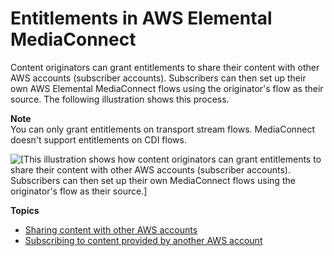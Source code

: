 # Entitlements in AWS Elemental MediaConnect<a name="entitlements"></a>

Content originators can grant entitlements to share their content with other AWS accounts \(subscriber accounts\)\. Subscribers can then set up their own AWS Elemental MediaConnect flows using the originator's flow as their source\. The following illustration shows this process\.

**Note**  
You can only grant entitlements on transport stream flows\. MediaConnect doesn't support entitlements on CDI flows\.

![\[This illustration shows how content originators can grant entitlements to share their content with other AWS accounts (subscriber accounts). Subscribers can then set up their own MediaConnect flows using the originator's flow as their source.\]](http://docs.aws.amazon.com/mediaconnect/latest/ug/)

**Topics**
+ [Sharing content with other AWS accounts](entitlements-originator.md)
+ [Subscribing to content provided by another AWS account](entitlements-subscriber.md)